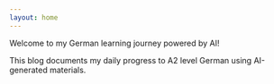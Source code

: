 ```yaml
---
layout: home
---
```


Welcome to my German learning journey powered by AI!

This blog documents my daily progress to A2 level German using AI-generated materials.
